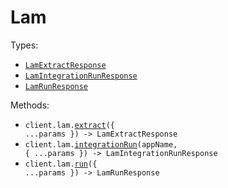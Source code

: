 # Lam

Types:

- <code><a href="./src/resources/lam.ts">LamExtractResponse</a></code>
- <code><a href="./src/resources/lam.ts">LamIntegrationRunResponse</a></code>
- <code><a href="./src/resources/lam.ts">LamRunResponse</a></code>

Methods:

- <code title="post /lam/extract">client.lam.<a href="./src/resources/lam.ts">extract</a>({ ...params }) -> LamExtractResponse</code>
- <code title="post /lam/{app_name}/run">client.lam.<a href="./src/resources/lam.ts">integrationRun</a>(appName, { ...params }) -> LamIntegrationRunResponse</code>
- <code title="post /lam/run">client.lam.<a href="./src/resources/lam.ts">run</a>({ ...params }) -> LamRunResponse</code>
